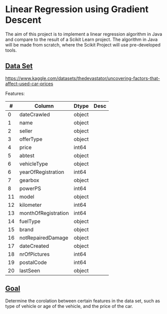 # Linear Regression using Gradient Descent
The aim of this project is to implement a linear regression algorithm in Java and compare to the result of a Scikit Learn project. The algorithm in Java will be made from scratch, where the Scikit Project will use pre-developed tools.
## <u>Data Set</u>
https://www.kaggle.com/datasets/thedevastator/uncovering-factors-that-affect-used-car-prices

Features:

| # | Column | Dtype | Desc |
|---|--------|-------|------|
|0  |dateCrawled|object|
|1  |name|object|
|2  |seller|object|
|3  |offerType|object|
|4  |price|int64| 
|5  |abtest|object|
|6 |vehicleType|object|
|6  |yearOfRegistration|int64| 
|7  |gearbox|object|
|8 |powerPS|int64| 
|11 |model|object|
|12 |kilometer|int64| 
|13 |monthOfRegistration|int64| 
|14 |fuelType|object|
|15 |brand|object|
|16 |notRepairedDamage|object|
|17 |dateCreated|object|
|18 |nrOfPictures|int64| 
|19 |postalCode|int64| 
|20 |lastSeen|object|

## <u>Goal</u>
Determine the corolation between certain features in the data set, such as type of vehicle or age of the vehicle, and the price of the car.